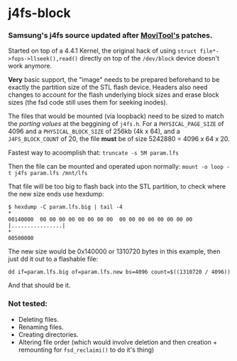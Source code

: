 # j4fs-block

### Samsung's j4fs source updated after [MoviTool's](http://movitool.ntd.homelinux.org/trac/movitool/wiki/j4fs) patches.

Started on top of a 4.4.1 Kernel, the original hack of using `struct file*->fops->llseek(),read()` directly on top of the `/dev/block` device doesn't work anymore.

**Very** basic support, the "image" needs to be prepared beforehand to be exactly the partition size of the STL flash device.
Headers also need changes to account for the flash underlying block sizes and erase block sizes (the fsd code still uses them for seeking inodes).

The files that would be mounted (via loopback) need to be sized to match the *porting values* at the beggining of `j4fs.h`.
For a `PHYSICAL_PAGE_SIZE` of 4096 and a `PHYSICAL_BLOCK_SIZE` of 256kb (4k x 64), and a `J4FS_BLOCK_COUNT` of 20, the file **must** be of size 5242880 = 4096 x 64 x 20.

Fastest way to acoomplish that: `truncate -s 5M param.lfs`

Then the file can be mounted and operated upon normally: `mount -o loop -t j4fs param.lfs /mnt/lfs`

That file will be too big to flash back into the STL partition, to check where the new size ends use hexdump:


    $ hexdump -C param.lfs.big | tail -4
    *
    00140000  00 00 00 00 00 00 00 00  00 00 00 00 00 00 00 00  |................|
    *
    00500000


The new size would be 0x140000 or 1310720 bytes in this example, then just dd it out to a flashable file: 

`dd if=param.lfs.big of=param.lfs.new bs=4096 count=$((1310720 / 4096))`

And that should be it.


### Not tested:

 * Deleting files.
 * Renaming files.
 * Creating directories.
 * Altering file order (which would involve deletion and then creation + remounting for `fsd_reclaimi()` to do it's thing)
